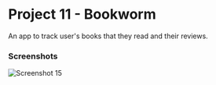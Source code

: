 # Project 11 - Bookworm
An app to track user's books that they read and their reviews.
### Screenshots
![Screenshot 15](./Screenshots/screenshot15.gif)